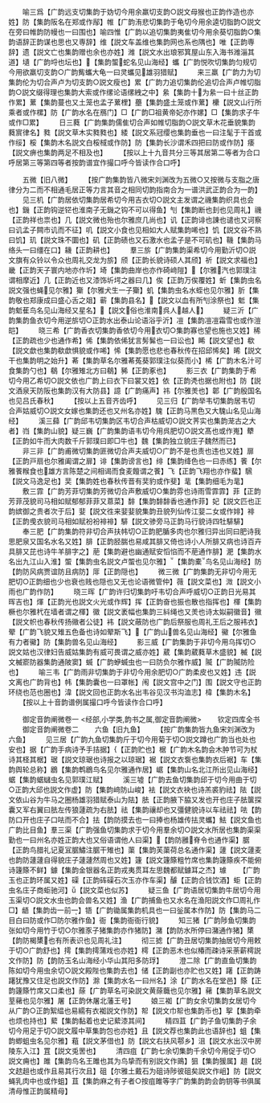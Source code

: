 <!-- { "loadSidebar": true } -->
　　喻三爲【广韵远支切集韵于妫切今用余羸切支韵○説文母猴也正韵作造也亦姓】防【集韵阪名在郑或作鄬】帷【广韵洧悲切集韵于龟切今用余逵切脂韵○説文在旁曰帷韵防幔也一曰围也】喻四惟【广韵以追切集韵夷隹切今用余葵切脂韵○集韵语辞正韵谋也思也又専辞】维【説文车盖维也集韵网也系也隅也】唯【正韵専辞】遗【説文亡也集韵赠也余也亦姓】潍【説文水出琅邪箕屋山东入海书潍淄其道】壝【广韵埒也坛也】【集韵蜰蛇名见山海经】蠵【广韵悦吹切集韵匀规切今用欲羸切支韵○广韵觜蠵大龟一曰灵蠵见雄羽猎赋】
　　来三羸【广韵力为切集韵伦为切合声卢为切支韵○説文瘦也】累【广韵力追切集韵伦追切合声卢帷切脂韵○説文缀得理也集韵大索或作缧论语缧絏之中】絫【集韵十为絫一曰十丝正韵作累】蔂【集韵蔓也又土笼也孟子蔂梩】蘲【集韵盛土笼或作蔂】欙【説文山行所乘者或作樏】防【广韵水名在鴈门】□【广韵□祖黄帝妃亦作嫘】□【集韵求子牛或作□累】
　　日三蕤【广韵集韵儒隹切合声如帷切脂韵○説文草木花垂貌集韵蕤賔律名】甤【説文草木实甤甤也】緌【説文系冠缨也集韵垂也一曰注髦于干首或作绥】桵【集韵木名説文白桵棫或作防】防【集韵长沙谓禾四把曰防或作防】痿【説文痹也集韵两足不相及也】
　　【按以上十九音共分三等其居第二等者为合口呼居第三等第四等者按韵谱宜作撮口呼今皆读作合口呼】

　　五微【旧八微】
　　【按广韵集韵皆八微宋刘渊改为五微○又按微与支脂之唐律分为二而不相通毛居正等力言其音之相同切韵指南合为一谱洪武正韵合为一韵】
　　见三机【广韵居依切集韵居希切今用吉衣切○説文主发谓之禨集韵织具也会也】鐖【正韵钩逆铓也淮南子无鐖之钩不可以得鱼】刏【集韵断也刲也见周礼】禨【正韵祥也祟也】几【説文微也殆也尔雅庶几尚也】讥【正韵诽也諌也谴也又诃察曰讥孟子闗市讥而不征】叽【説文小食也见相如大人赋集韵唏也】饥【説文谷不熟曰饥】玑【説文珠不圜也】矶【正韵碛也又石激水也孟子是不可矶也】鞿【集韵马络头一曰缰在口】耭【正韵耕也】
　　羣三旂【广韵集韵渠希切今用勤沂切○説文旗有众铃以令众也周礼交龙为旂】颀【正韵长貌诗硕人其颀】祈【説文求福也】畿【正韵天子寰内地亦作圻】埼【集韵曲岸也亦作碕﨑隑】【尔雅汽也郭璞注谓相摩近】几【正韵近也又漆饰圻堮之器曰几】俟【正韵万俟覆姓】蚚【集韵虫名説文强也蝇见尔雅】玂【尔雅犬生一子玂】虮【集韵虫名水蛭也见尔雅】肵【集韵敬也郑康成曰盛心舌之爼】蕲【集韵县名】【説文以血有所刏涂祭也】鬿【集韵鬿萑鸟名见山海经又星名】【説文俗也淮南呉人越人】
　　疑三沂【广韵集韵鱼衣切今用逆旂切○正韵水出泰山论语浴乎沂】凒【集韵凒凒霜雪也或作溰皑】
　　晓三希【广韵香衣切集韵香依切今用衣切○集韵寡也望也施也又姓】稀【正韵疏也少也通作希】俙【集韵依俙犹言髣髴也一曰讼也】睎【説文望也】欷【説文歔也集韵欷歔惧貌或作唏】悕【集韵愿也悲也春秋传在招邱悕矣】晞【説文干也集韵明之始升】莃【集韵草名尔雅莃菟葵郭璞注似葵而小】桸【广韵木名汁可食集韵勺也】鵗【尔雅雉北方曰鵗】豨【正韵豖也】
　　影三衣【广韵集韵于希切今用乙希切○説文依也广韵上曰衣下曰裳又姓】依【正韵凴也据也附也】防【説文酒泉天防阪也集韵汉有大防县】譩【广韵痛声】祎【尔雅羙也】郼【广韵殷国名也见吕氏春秋】
　　【按以上五音齐齿呼】
　　见三归【广韵举韦切集韵居韦切合声姑威切○説文女嫁也集韵还也又州名亦姓】騩【正韵马黒色又大騩山名见山海经】
　　溪三蘬【广韵邱韦切集韵区韦切合声枯威切○説文荠实也集韵茏古之大者】岿【集韵山貌】疑三巍【广韵集韵语韦切今用呉肥切○説文髙也或作嵬】犩【正韵如牛而大肉数千斤郭璞曰即□牛也】魏【集韵独立貌庄子魏然而已】
　　非三非【广韵甫微切集韵匪微切合声夫威切○广韵不是也责也违也又姓】扉【正韵戸扇也尔雅阖谓之扉】诽【集韵谤言也】绯【集韵绛色也一曰赤练】餥【尔雅餥糇食也雄方言陈楚之间相谒而食麦饘谓之餥】飞【正韵飞翔也亦作蜚】騛【説文马逸足也】奜【集韵姓也春秋传晋有奜豹或作斐】靟【集韵细毛为靟】
　　敷三霏【广韵芳菲切集韵芳微切合声敷威切○集韵雰也诗雨雪霏霏】菲【正韵芳菲茂貌司马相如赋郁郁菲菲又蒠菜】馡【集韵馡馡香也通作菲】妃【説文匹也正韵嫔御之贵者次于后】婓【説文徃来婓婓貌集韵丑貌列仙传江婓二女或作婔】裶【正韵曵衣貌司马相如赋衯衯裶裶】騑【説文骖旁马正韵马行貌诗四牡騑騑】
　　奉三肥【广韵集韵符非切合声扶帏切○正韵肥腯多肉也尔雅归异出同曰肥诗我思肥泉又国名水名又姓】腓【正韵胫腨也易咸其腓又倚也诗小人所腓又病也诗百卉具腓又芘也诗牛羊腓字之】萉【集韵避也幽通赋安慆惂而不萉通作腓】淝【集韵水名出九江山入淮】蜰【集韵虫名説文卢蜰也见尔雅】【集韵橐鸟名见山海经】防【韵防风病贾谊防且病防】厞【正韵隠也】
　　微三微【广韵集韵无非切今用无肥切○正韵细也少也衰也贱也隠也又无也论语微管仲】薇【説文菜也】溦【説文小雨也广韵作防】
　　晓三晖【广韵许归切集韵吁韦切合声呼威切○正韵日光易其晖吉也】煇【正韵光也説文火光或作辉】挥【正韵奋也振也散也指挥也】楎【集韵橛也尔雅杙在墙者谓之楎】徽【説文袤幅也集韵三紏绳也又羙也诗太姒嗣徽音】幑【説文帜也春秋传扬幑者公徒】袆【説文蔽防也广韵后祭服也周礼王后之服袆衣】翚【广韵飞貌又雉五色备也诗如翚斯飞】【广韵山兽名见山海经】鰴【尔雅鱼有力者鰴】防【集韵兽名见山海经】
　　影三威【广韵集韵于非切今用乌挥切○説文姑也汉律妇告威姑集韵有威可畏谓之威亦姓】葳【集韵葳蕤草木盛貌】楲【説文楲窬防器集韵通陂窦】蝛【广韵蛜蝛虫也一曰防负尔雅作威】隇【广韵隇防险也】
　　喻三韦【广韵雨非切集韵于非切今用余肥切○广韵柔皮也又姓】违【説文离也广韵背也】帏【集韵囊也一曰罩帐】闱【説文宫中之门】围【説文守也正韵环绕也范也圈也】湋【説文回也正韵水名出韦谷见汉书沟洫志】椲【集韵木名】
　　【按以上十音韵谱例属撮口呼今皆读作合口呼】

　　御定音韵阐微卷一
<经部,小学类,韵书之属,御定音韵阐微>
　　钦定四库全书
　　御定音韵阐微卷二
　　六鱼【旧九鱼】
　　【按广韵集韵皆九鱼宋刘渊改为六鱼】
　　见三居【广韵九鱼切集韵斤于切今用菊于切○説文蹲也广韵当也处也安也】据【广韵手病诗予手拮据】【正韵贮也】椐【广韵木名韵会木肿节可为杖诗其柽其椐】琚【説文琼琚也诗报之以琼琚】裾【説文衣袌也集韵衣后裾】车【集韵舆轮总称】鶋【集韵鹎鶋鸟名见尔雅通作居】崌【集韵山名北江所出见山海经】蜛【集韵蜛蠩虫名见郭璞江赋】
　　溪三墟【广韵去鱼切集韵邱于切今用曲于切○正韵大邱也説文作虚】防【集韵﨑防山峻】袪【説文衣袂也诗羔裘豹祛】阹【説文依山谷为牛马之圈杨雄羽猎赋泰山为阹】胠【正韵腋下脇又发也开也庄子胠箧探囊又军右翼曰胠左传狼蘧疏为右胠】祛【集韵禳却也又彊健貌诗以车祛祛】呿【韵防口开也庄子口呿而不合】抾【韵防摸去也一曰捧也杨雄传抾灵蠵】魼【説文鱼也广韵比目鱼】羣三渠【广韵强鱼切集韵求于切今用羣余切○説文水所居也集韵渠渠勤也一曰州名亦姓正韵大也又俗语谓他人曰渠】【韵防雝脊令也通作渠】腒【正韵鸟腊礼记夏冝腒鱐注腒干雉也】蕖【集韵芙蕖荷总名通作渠】蘧【説文蘧麦也韵防蘧蘧自得貌庄子蘧蘧然周也又姓】籧【説文籧篨粗竹席也集韵籧篨疾不能俯诗籧篨不鲜】鐻【集韵金银器名正韵戎夷贯耳左思魏都赋鐻耳之杰】璩
　　【广韵玉也正韵环属又姓】磲【正韵砗磲石次玉亦作车渠】醵【正韵合钱饮酒】蚷【正韵虫名庄子商蚷驰河】【説文菜也似苏】
　　疑三鱼【广韵语居切集韵牛居切今用玉渠切○説文水虫也韵会兽名又姓】渔【广韵捕鱼也又水名在渔阳説文作□周礼作□】龉【集韵齿一前一】铻【广韵锄属集韵机具也一曰釡属本作防】防【集韵马二目白曰防或作□防尔雅作鱼】衙【集韵衙衙行貌】
　　知三猪【广韵陟鱼切集韵张如切今用竹于切○尔雅豕子猪集韵亦作猪防】潴【韵防水所停曰潴通作猪】橥【韵防楬橥也有所表识也见周礼注】
　　彻三摅【广韵丑居切集韵抽居切今用敕于切○广韵舒也】摴【集韵摴蒲戏也亦姓】樗【正韵恶木也似椿而疎诗采荼薪樗説文作防】防【韵防玉名山海经小华山其阳多防琈】
　　澄二除【广韵直鱼切集韵陈如切今用虫余切○説文殿陛也集韵去也】储【正韵副也亦贮也又姓】躇【正韵踌躇犹豫又住足也説文作防】滁【集韵水名一曰州名】涂【广韵水名在堂邑】篨【正韵籧篨竹席又口柔也】蒢【广韵草名可染説文黄蒢蘵也见尔雅】藸【集韵草名説文荎藸也见尔雅】屠【正韵休屠北藩王号】
　　娘三袽【广韵女余切集韵女居切今从广韵○正韵絮緼也易繻有衣袽説文作防】帤【説文巾帤也集韵币也】挐【集韵牵也烦也持也】蕠【集韵黏着也史记蕠漆其间】
　　精四苴【广韵子鱼切集韵子余切今用足于切○説文履中草集韵包也亦姓】且【説文荐也集韵此也语辞也】蛆【集韵蝍蛆虫名见尔雅】蒩【説文茅借也】防【説文右扶风鄠乡】沮【説文水出汉中房陵东入江】罝【説文兎罟也】
　　清四疽【广韵七余切集韵千余切今用促于切○説文痈也】雎【集韵鸟名王雎也其为鸟挚而有别説文作鴡】狙【集韵猨属】趄【説文趑趄也或作且易其行次且】砠【尔雅土戴石为砠诗陟彼砠矣説文作岨】防【説文蝇乳肉中也或作蛆】苴【集韵麻之有子者○按疽雎等字广韵集韵韵会韵钥等书俱属清母惟正韵属精母】
